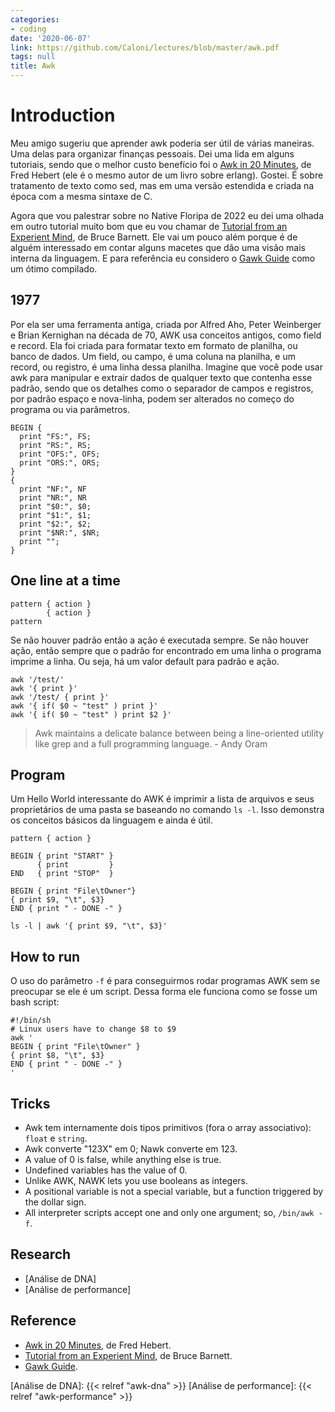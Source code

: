 ```yaml
---
categories:
- coding
date: '2020-06-07'
link: https://github.com/Caloni/lectures/blob/master/awk.pdf
tags: null
title: Awk
---
```


# Introduction

Meu amigo sugeriu que aprender awk poderia ser útil de várias maneiras. Uma delas para organizar finanças pessoais. Dei uma lida em alguns tutoriais, sendo que o melhor custo benefício foi o [Awk in 20 Minutes](https://ferd.ca/awk-in-20-minutes.html), de Fred Hebert (ele é o mesmo autor de um livro sobre erlang). Gostei. É sobre tratamento de texto como sed, mas em uma versão estendida e criada na época com a mesma sintaxe de C.

Agora que vou palestrar sobre no Native Floripa de 2022 eu dei uma olhada em outro tutorial muito bom que eu vou chamar de [Tutorial from an Experient Mind](https://www.grymoire.com/Unix/Awk.html), de Bruce Barnett. Ele vai um pouco além porque é de alguém interessado em contar alguns macetes que dão uma visão mais interna da linguagem. E para referência eu considero o [Gawk Guide](https://www.gnu.org/software/gawk/manual/gawk.html) como um ótimo compilado.

## 1977

Por ela ser uma ferramenta antiga, criada por Alfred Aho, Peter Weinberger e Brian Kernighan na década de 70, AWK usa conceitos antigos, como field e record. Ela foi criada para formatar texto em formato de planilha, ou banco de dados. Um field, ou campo, é uma coluna na planilha, e um record, ou registro, é uma linha dessa planilha. Imagine que você pode usar awk para manipular e extrair dados de qualquer texto que contenha esse padrão, sendo que os detalhes como o separador de campos e registros, por padrão espaço e nova-linha, podem ser alterados no começo do programa ou via parâmetros.

```
BEGIN {
  print "FS:", FS;
  print "RS:", RS;
  print "OFS:", OFS;
  print "ORS:", ORS;
}
{
  print "NF:", NF
  print "NR:", NR
  print "$0:", $0;
  print "$1:", $1;
  print "$2:", $2;
  print "$NR:", $NR;
  print "";
}
```

## One line at a time

```
pattern { action }
        { action }
pattern 
```

Se não houver padrão então a ação é executada sempre. Se não houver ação, então sempre que o padrão for encontrado em uma linha o programa imprime a linha. Ou seja, há um valor default para padrão e ação.

```
awk '/test/'
awk '{ print }'
awk '/test/ { print }'
awk '{ if( $0 ~ "test" ) print }'
awk '{ if( $0 ~ "test" ) print $2 }'
```


> 
> Awk maintains a delicate balance between being a line-oriented utility like grep and a full programming language. - Andy Oram
>

## Program

Um Hello World interessante do AWK é imprimir a lista de arquivos e seus proprietários de uma pasta se baseando no comando `ls -l`. Isso demonstra os conceitos básicos da linguagem e ainda é útil.

```
pattern { action }

BEGIN { print "START" }
      { print         }
END   { print "STOP"  }

BEGIN { print "File\tOwner"}
{ print $9, "\t", $3}
END { print " - DONE -" }

ls -l | awk '{ print $9, "\t", $3}'
```

## How to run

O uso do parâmetro `-f` é para conseguirmos rodar programas AWK sem se preocupar se ele é um script. Dessa forma ele funciona como se fosse um bash script:

```
#!/bin/sh
# Linux users have to change $8 to $9
awk '
BEGIN { print "File\tOwner" }
{ print $8, "\t", $3}
END { print " - DONE -" }
'
```

## Tricks

 - Awk tem internamente dois tipos primitivos (fora o array associativo): `float` e `string`.
 - Awk converte "123X" em 0; Nawk converte em 123.
 - A value of 0 is false, while anything else is true.
 - Undefined variables has the value of 0.
 - Unlike AWK, NAWK lets you use booleans as integers.
 - A positional variable is not a special variable, but a function triggered by the dollar sign.
 - All interpreter scripts accept one and only one argument; so, `/bin/awk -f`.

## Research

 - [Análise de DNA]
 - [Análise de performance]

## Reference

 - [Awk in 20 Minutes](https://ferd.ca/awk-in-20-minutes.html), de Fred Hebert.
 - [Tutorial from an Experient Mind](https://www.grymoire.com/Unix/Awk.html), de Bruce Barnett.
 - [Gawk Guide](https://www.gnu.org/software/gawk/manual/gawk.html).


[Análise de DNA]: {{< relref "awk-dna" >}}
[Análise de performance]: {{< relref "awk-performance" >}}

